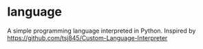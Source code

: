 # language
A simple programming language interpreted in Python. Inspired by https://github.com/tsj845/Custom-Language-Interpreter
